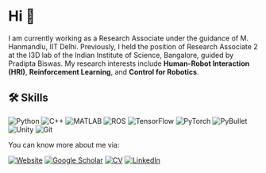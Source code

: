 # Hi 👋

I am currently working as a Research Associate under the guidance of M. Hanmandlu, IIT Delhi. Previously, I held the position of Research Associate 2 at the I3D lab of the Indian Institute of Science, Bangalore, guided by Pradipta Biswas. My research interests include **Human-Robot Interaction (HRI)**, **Reinforcement Learning**, and **Control for Robotics**.

## 🛠 **Skills**
![Python](https://img.shields.io/badge/Python-%2314354C.svg?&style=flat-square&logo=python&logoColor=white)
![C++](https://img.shields.io/badge/C++-%2300599C.svg?&style=flat-square&logo=cplusplus&logoColor=white)
![MATLAB](https://img.shields.io/badge/MATLAB-%23E34F26.svg?&style=flat-square&logo=mathworks&logoColor=white)
![ROS](https://img.shields.io/badge/ROS-%230A66C2.svg?&style=flat-square&logo=ros&logoColor=white)
![TensorFlow](https://img.shields.io/badge/TensorFlow-%23FF6F00.svg?&style=flat-square&logo=tensorflow&logoColor=white)
![PyTorch](https://img.shields.io/badge/PyTorch-%23EE4C2C.svg?&style=flat-square&logo=pytorch&logoColor=white)
![PyBullet](https://img.shields.io/badge/PyBullet-%23FF4500.svg?&style=flat-square)
![Unity](https://img.shields.io/badge/Unity-%23000000.svg?&style=flat-square&logo=unity&logoColor=white)
![Git](https://img.shields.io/badge/Git-%23F05032.svg?&style=flat-square&logo=git&logoColor=white)

You can know more about me via:

[![Website](https://img.shields.io/badge/%20Website-%230A66C2.svg?&style=flat-square)](https://anujithm.github.io/) 
[![Google Scholar](https://img.shields.io/badge/Google%20Scholar-%234285F4.svg?&style=flat-square)](https://scholar.google.com/citations?user=4-55tyYAAAAJ&hl=en)
[![CV](https://img.shields.io/badge/%20CV-%23FF9900.svg?&style=flat-square)](https://anujithm.github.io/files/CV_Muraleedharan_Anujith.pdf)
[![LinkedIn](https://img.shields.io/badge/LinkedIn-%230077B5.svg?&style=flat-square)](https://www.linkedin.com/in/anujith-muraleedharan-676482312/)


<!---
AnujithM/AnujithM is a ✨ special ✨ repository because its `README.md` (this file) appears on your GitHub profile.
You can click the Preview link to take a look at your changes.
--->
